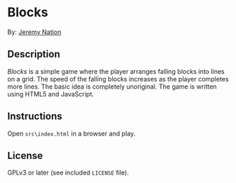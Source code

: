 # Blocks

By: [Jeremy Nation](mailto:jeremy@jeremynation.me)

## Description

*Blocks* is a simple game where the player arranges falling blocks into lines on a grid. The speed of the falling blocks increases as the player completes more lines. The basic idea is completely unoriginal. The game is written using HTML5 and JavaScript.

## Instructions

Open `src\index.html` in a browser and play.

## License

GPLv3 or later (see included `LICENSE` file).
